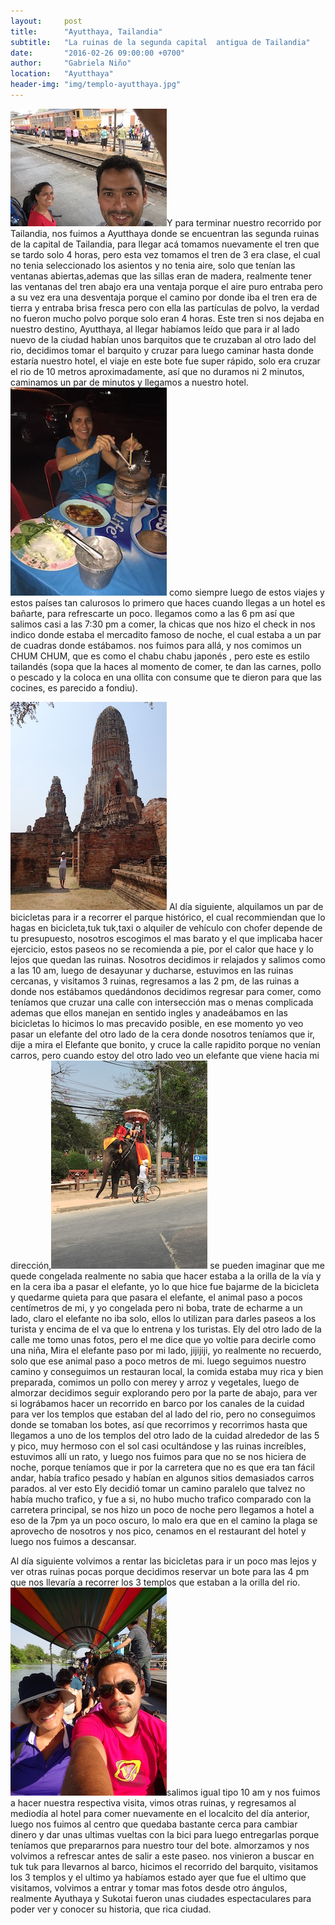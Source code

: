 ```yaml
---
layout:     post
title:      "Ayutthaya, Tailandia"
subtitle:   "La ruinas de la segunda capital  antigua de Tailandia"
date:       "2016-02-26 09:00:00 +0700"
author:     "Gabriela Niño"
location:   "Ayutthaya"
header-img: "img/templo-ayutthaya.jpg"
---
```


![L: Estacion del tren][1]Y para terminar nuestro recorrido por Tailandia, nos fuimos a Ayutthaya donde se encuentran las segunda ruinas de la capital de Tailandia, para llegar acá tomamos nuevamente el tren que se tardo solo 4 horas, pero esta vez  tomamos el tren de  3 era clase, el cual no tenia seleccionado los asientos y no tenia aire, solo que tenían las ventanas abiertas,ademas que las sillas eran de madera, realmente tener las ventanas del tren abajo era una ventaja porque el aire  puro entraba pero a su vez era una desventaja porque el camino por donde iba el tren era de tierra y entraba brisa fresca pero con ella las partículas de polvo, la verdad no fueron mucho polvo porque solo eran 4 horas. Este tren si nos dejaba en nuestro destino, Ayutthaya, al llegar habíamos leído que para ir al lado nuevo de la ciudad habían unos barquitos que te cruzaban al otro lado del rio, decidimos tomar el barquito y cruzar para luego caminar hasta donde estaría nuestro hotel, el viaje en este bote fue super rápido, solo era cruzar el rio de 10 metros aproximadamente, así que no duramos ni 2 minutos, caminamos un par de minutos y llegamos  a nuestro hotel. ![R:chun chun][2] como siempre luego de estos viajes y estos países tan calurosos lo primero que haces cuando llegas a un hotel es bañarte, para refrescarte un poco. llegamos como a las 6 pm así que salimos casi a las 7:30 pm a comer, la chicas que nos hizo el check in nos indico donde estaba el mercadito famoso de noche, el cual estaba a un par de cuadras donde estábamos. nos fuimos para allá, y nos comimos un CHUM CHUM, que es como el chabu chabu japonés , pero este es estilo tailandés (sopa que la haces al momento de comer, te dan las carnes, pollo o pescado y la coloca en una ollita con consume que te dieron para que las cocines, es parecido a fondiu).


![L: Parque histroico][3] Al día siguiente, alquilamos un par de  bicicletas para ir a recorrer el parque histórico, el cual recommiendan que lo hagas  en  bicicleta,tuk tuk,taxi o alquiler de vehículo con chofer depende de tu presupuesto, nosotros escogimos el mas barato y el que implicaba hacer ejercicio, estos paseos no se recomienda a pie, por el calor que hace y lo lejos que quedan las ruinas. Nosotros decidimos ir relajados y  salimos como a las 10 am, luego de desayunar y ducharse,  estuvimos en  las ruinas cercanas, y visitamos 3 ruinas, regresamos a  las 2 pm, de  las ruinas  a donde nos estábamos quedándonos   decidimos regresar para comer, como teníamos que cruzar una calle con intersección mas o menas complicada ademas que ellos manejan en sentido ingles  y anadeábamos en las bicicletas lo hicimos lo mas precavido posible, en ese momento yo veo pasar un elefante del otro lado de la cera donde nosotros teníamos que ir, dije a mira el Elefante que bonito, y cruce la calle rapidito porque no venían carros, pero cuando estoy del otro lado veo un elefante que viene  hacia mi dirección,![R: elefante en la via][4] se pueden imaginar que me quede congelada realmente no sabia que hacer estaba a la orilla de la vía  y en la cera  iba a pasar el elefante, yo lo que hice fue bajarme de la bicicleta y quedarme quieta para que pasara el elefante, el animal paso a pocos centímetros de mi, y yo congelada pero ni boba, trate de echarme a un lado, claro el elefante no iba solo, ellos lo utilizan para darles paseos a los turista y encima de el va que lo entrena y los turistas. Ely del otro lado de la calle me tomo unas fotos, pero el me dice que yo voltie para decirle como una niña, Mira el elefante paso por mi lado, jijijiji, yo realmente no recuerdo, solo que ese animal paso a poco metros de mi. luego seguimos nuestro camino y  conseguimos un restauran local, la comida estaba muy rica y bien preparada, comimos un pollo con merey y arroz y  vegetales, luego de almorzar decidimos seguir explorando pero por la parte de abajo, para ver si lográbamos hacer un recorrido en barco por los canales de la cuidad para ver los templos que estaban del al lado del rio, pero no conseguimos donde se tomaban los botes, así que recorrimos y recorrimos hasta que llegamos a uno de los templos del otro lado de la cuidad alrededor de las 5 y pico, muy hermoso con el sol casi ocultándose y las ruinas increíbles, estuvimos allí un rato, y luego nos fuimos para que no se nos hiciera de noche, porque teníamos que ir por la carretera que no es que era tan fácil andar, había  trafico  pesado y habían en algunos sitios demasiados carros parados. al ver esto Ely decidió tomar un camino paralelo que talvez no había mucho trafico, y fue a si, no hubo mucho trafico comparado con la carretera principal,  se nos hizo un poco de noche pero llegamos a hotel a eso de la 7pm ya un poco oscuro, lo malo era que en el camino la plaga se aprovecho de nosotros y nos pico, cenamos en el restaurant del hotel y luego nos fuimos a descansar.


Al día siguiente volvimos a rentar las bicicletas para ir un poco mas lejos y ver otras ruinas pocas porque decidimos reservar un bote para las 4 pm que nos llevaría a recorrer los 3 templos que estaban a la orilla del rio. ![R: paseo lancha][5]salimos igual tipo 10 am y nos fuimos a hacer nuestra respectiva visita, vimos otras ruinas,  y regresamos al mediodía al hotel para comer nuevamente en el localcito del día anterior, luego nos fuimos al centro que quedaba bastante cerca para cambiar dinero y dar unas ultimas vueltas con la bici para luego entregarlas porque teníamos que prepararnos para nuestro tour del bote. almorzamos y nos volvimos a refrescar antes de salir a este paseo. nos vinieron a buscar en tuk tuk para llevarnos al barco, hicimos el recorrido del barquito, visitamos los 3 templos y el ultimo ya habíamos estado ayer que fue el ultimo que visitamos, volvimos a entrar y tomar mas fotos desde otro ángulos, realmente Ayuthaya y Sukotai fueron unas ciudades espectaculares para poder ver y conocer su historia, que rica ciudad.

[1]: /img/estacion-tren.jpg
[2]: /img/chun-chun.jpg
[3]: /img/park-historico.jpg
[4]: /img/elefante.jpg
[5]: /img/paseo-lancha.jpg
